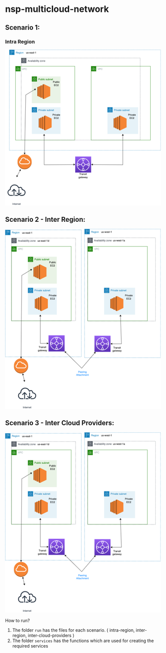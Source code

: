 # nsp-multicloud-network

## Scenario 1:
### Intra Region
![nsp-scenario-1.drawio.png](imgs/nsp-scenario-1.drawio.png)


## Scenario 2 - Inter Region:

![nsp-scenario-2.drawio.png](imgs/nsp-scenario-2.drawio.png)

## Scenario 3 - Inter Cloud Providers:

![nsp-scenario-2.drawio.png](imgs/nsp-scenario-2.drawio.png)

How to run?

1. The folder `run` has the files for each scenario. ( intra-region, inter-region, inter-cloud-providers )
2. The folder `services` has the functions which are used for creating the required services
